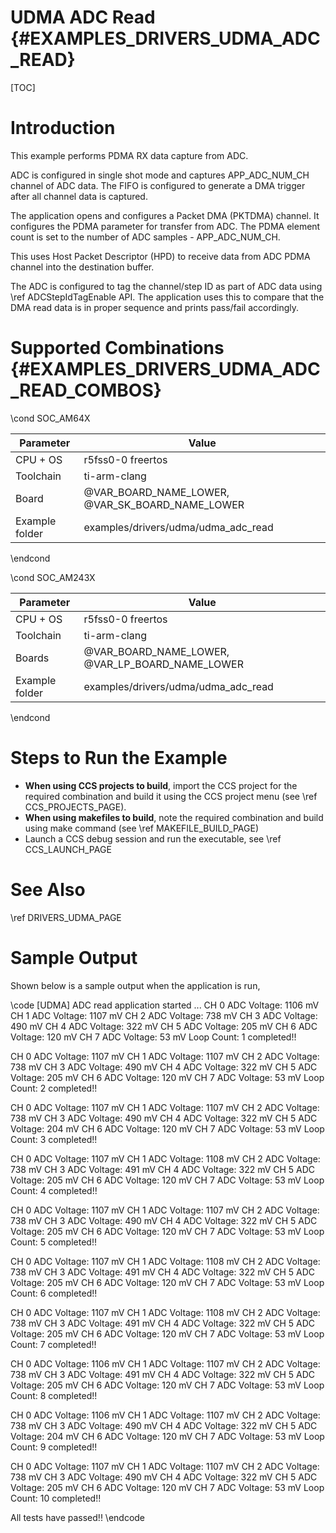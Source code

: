 # UDMA ADC Read {#EXAMPLES_DRIVERS_UDMA_ADC_READ}

[TOC]

# Introduction

This example performs PDMA RX data capture from ADC.

ADC is configured in single shot mode and captures APP_ADC_NUM_CH channel
of ADC data. The FIFO is configured to generate a DMA trigger after all
channel data is captured.

The application opens and configures a Packet DMA (PKTDMA) channel.
It configures the PDMA parameter for transfer from ADC. The PDMA element count
is set to the number of ADC samples - APP_ADC_NUM_CH.

This uses Host Packet Descriptor (HPD) to receive data from ADC PDMA channel
into the destination buffer.

The ADC is configured to tag the channel/step ID as part of ADC data using \ref ADCStepIdTagEnable API.
The application uses this to compare that the DMA read data is in proper
sequence and prints pass/fail accordingly.

# Supported Combinations {#EXAMPLES_DRIVERS_UDMA_ADC_READ_COMBOS}

\cond SOC_AM64X

 Parameter      | Value
 ---------------|-----------
 CPU + OS       | r5fss0-0 freertos
 Toolchain      | ti-arm-clang
 Board          | @VAR_BOARD_NAME_LOWER, @VAR_SK_BOARD_NAME_LOWER
 Example folder | examples/drivers/udma/udma_adc_read

\endcond

\cond SOC_AM243X

 Parameter      | Value
 ---------------|-----------
 CPU + OS       | r5fss0-0 freertos
 Toolchain      | ti-arm-clang
 Boards         | @VAR_BOARD_NAME_LOWER, @VAR_LP_BOARD_NAME_LOWER
 Example folder | examples/drivers/udma/udma_adc_read

\endcond

# Steps to Run the Example

- **When using CCS projects to build**, import the CCS project for the required combination
  and build it using the CCS project menu (see \ref CCS_PROJECTS_PAGE).
- **When using makefiles to build**, note the required combination and build using
  make command (see \ref MAKEFILE_BUILD_PAGE)
- Launch a CCS debug session and run the executable, see \ref CCS_LAUNCH_PAGE

# See Also

\ref DRIVERS_UDMA_PAGE

# Sample Output

Shown below is a sample output when the application is run,

\code
[UDMA] ADC read application started ...
CH 0 ADC Voltage: 1106 mV
CH 1 ADC Voltage: 1107 mV
CH 2 ADC Voltage: 738 mV
CH 3 ADC Voltage: 490 mV
CH 4 ADC Voltage: 322 mV
CH 5 ADC Voltage: 205 mV
CH 6 ADC Voltage: 120 mV
CH 7 ADC Voltage: 53 mV
Loop Count: 1 completed!!

CH 0 ADC Voltage: 1107 mV
CH 1 ADC Voltage: 1107 mV
CH 2 ADC Voltage: 738 mV
CH 3 ADC Voltage: 490 mV
CH 4 ADC Voltage: 322 mV
CH 5 ADC Voltage: 205 mV
CH 6 ADC Voltage: 120 mV
CH 7 ADC Voltage: 53 mV
Loop Count: 2 completed!!

CH 0 ADC Voltage: 1107 mV
CH 1 ADC Voltage: 1107 mV
CH 2 ADC Voltage: 738 mV
CH 3 ADC Voltage: 490 mV
CH 4 ADC Voltage: 322 mV
CH 5 ADC Voltage: 204 mV
CH 6 ADC Voltage: 120 mV
CH 7 ADC Voltage: 53 mV
Loop Count: 3 completed!!

CH 0 ADC Voltage: 1107 mV
CH 1 ADC Voltage: 1108 mV
CH 2 ADC Voltage: 738 mV
CH 3 ADC Voltage: 491 mV
CH 4 ADC Voltage: 322 mV
CH 5 ADC Voltage: 205 mV
CH 6 ADC Voltage: 120 mV
CH 7 ADC Voltage: 53 mV
Loop Count: 4 completed!!

CH 0 ADC Voltage: 1107 mV
CH 1 ADC Voltage: 1107 mV
CH 2 ADC Voltage: 738 mV
CH 3 ADC Voltage: 490 mV
CH 4 ADC Voltage: 322 mV
CH 5 ADC Voltage: 205 mV
CH 6 ADC Voltage: 120 mV
CH 7 ADC Voltage: 53 mV
Loop Count: 5 completed!!

CH 0 ADC Voltage: 1107 mV
CH 1 ADC Voltage: 1108 mV
CH 2 ADC Voltage: 738 mV
CH 3 ADC Voltage: 491 mV
CH 4 ADC Voltage: 322 mV
CH 5 ADC Voltage: 205 mV
CH 6 ADC Voltage: 120 mV
CH 7 ADC Voltage: 53 mV
Loop Count: 6 completed!!

CH 0 ADC Voltage: 1107 mV
CH 1 ADC Voltage: 1108 mV
CH 2 ADC Voltage: 738 mV
CH 3 ADC Voltage: 491 mV
CH 4 ADC Voltage: 322 mV
CH 5 ADC Voltage: 205 mV
CH 6 ADC Voltage: 120 mV
CH 7 ADC Voltage: 53 mV
Loop Count: 7 completed!!

CH 0 ADC Voltage: 1106 mV
CH 1 ADC Voltage: 1107 mV
CH 2 ADC Voltage: 738 mV
CH 3 ADC Voltage: 491 mV
CH 4 ADC Voltage: 322 mV
CH 5 ADC Voltage: 205 mV
CH 6 ADC Voltage: 120 mV
CH 7 ADC Voltage: 53 mV
Loop Count: 8 completed!!

CH 0 ADC Voltage: 1106 mV
CH 1 ADC Voltage: 1107 mV
CH 2 ADC Voltage: 738 mV
CH 3 ADC Voltage: 490 mV
CH 4 ADC Voltage: 322 mV
CH 5 ADC Voltage: 204 mV
CH 6 ADC Voltage: 120 mV
CH 7 ADC Voltage: 53 mV
Loop Count: 9 completed!!

CH 0 ADC Voltage: 1107 mV
CH 1 ADC Voltage: 1107 mV
CH 2 ADC Voltage: 738 mV
CH 3 ADC Voltage: 490 mV
CH 4 ADC Voltage: 322 mV
CH 5 ADC Voltage: 205 mV
CH 6 ADC Voltage: 120 mV
CH 7 ADC Voltage: 53 mV
Loop Count: 10 completed!!

All tests have passed!!
\endcode
